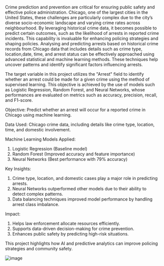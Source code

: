 Crime prediction and prevention are critical for ensuring public safety and effective police administration. Chicago, one of the largest cities in the United States, these challenges are particularly complex due to the city’s diverse socio-economic landscape and varying crime rates across neighbourhood. By leveraging historical crime data, it becomes possible to predict certain outcomes, such as the likelihood of arrests in reported crime incidents. This capability is invaluable for enhancing policing strategies and shaping policies. Analysing and predicting arrests based on historical crime records from Chicago data that includes details such as crime type, location,date, time, and arrest status can be effectively approached using advanced statistical and machine learning methods. These techniques help uncover patterns and identify significant factors influencing arrests.

The target variable in this project utilizes the "Arrest" field to identify whether an arrest could be made for a given crime using the method of supervised learning. This objective is achieved by the use of models such as Logistic Regression, Random Forest, and Neural Networks, whose performances are evaluated on metrics such as accuracy, precision, recall, and F1-score. 

Objective:
Predict whether an arrest will occur for a reported crime in Chicago using machine learning.

Data Used: 
Chicago crime data, including details like crime type, location, time, and domestic involvement.

Machine Learning Models Applied:
1. Logistic Regression (Baseline model)
2. Random Forest (Improved accuracy and feature importance)
3. Neural Networks (Best performance with 79% accuracy)

Key Insights:
1. Crime type, location, and domestic cases play a major role in predicting arrests.
2. Neural Networks outperformed other models due to their ability to detect complex patterns.
3. Data balancing techniques improved model performance by handling arrest class imbalance.

Impact:
1. Helps law enforcement allocate resources efficiently.
2. Supports data-driven decision-making for crime prevention.
3. Enhances public safety by predicting high-risk situations.
   
This project highlights how AI and predictive analytics can improve policing strategies and community safety.

![image](https://github.com/user-attachments/assets/ddc7329b-8d5d-4484-aa3a-c984355f3a1c)
